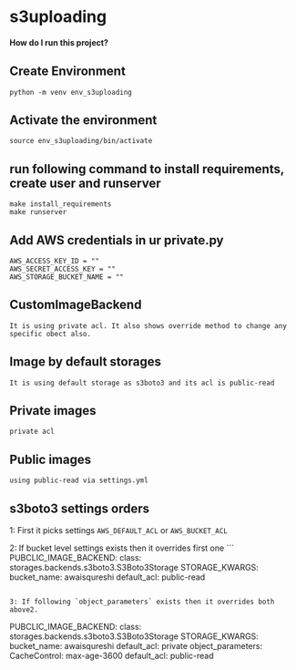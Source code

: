 # s3uploading
#### How do I run this project?

## Create Environment
```
python -m venv env_s3uploading
```

## Activate the environment
```
source env_s3uploading/bin/activate
```

## run following command to install requirements, create user and runserver
```
make install_requirements
make runserver
```

## Add AWS credentials in ur private.py
```
AWS_ACCESS_KEY_ID = ""
AWS_SECRET_ACCESS_KEY = ""
AWS_STORAGE_BUCKET_NAME = ""
```

## CustomImageBackend 
`It is using private acl. It also shows override method to change any specific obect also.`

## Image by default storages 
`It is using default storage as s3boto3 and its acl is public-read`

## Private images
`private acl`

## Public images
`using public-read via settings.yml`

## s3boto3 settings orders
1: First it picks settings `AWS_DEFAULT_ACL` or `AWS_BUCKET_ACL`

2: If bucket level settings exists then it overrides first one ```
PUBCLIC_IMAGE_BACKEND:
  class: storages.backends.s3boto3.S3Boto3Storage
  STORAGE_KWARGS:
    bucket_name: awaisqureshi
    default_acl: public-read
```

3: If following `object_parameters` exists then it overrides both above2.
```
PUBCLIC_IMAGE_BACKEND:
  class: storages.backends.s3boto3.S3Boto3Storage
  STORAGE_KWARGS:
    bucket_name: awaisqureshi
    default_acl: private
  object_parameters:
    CacheControl: max-age-3600
    default_acl: public-read
```

